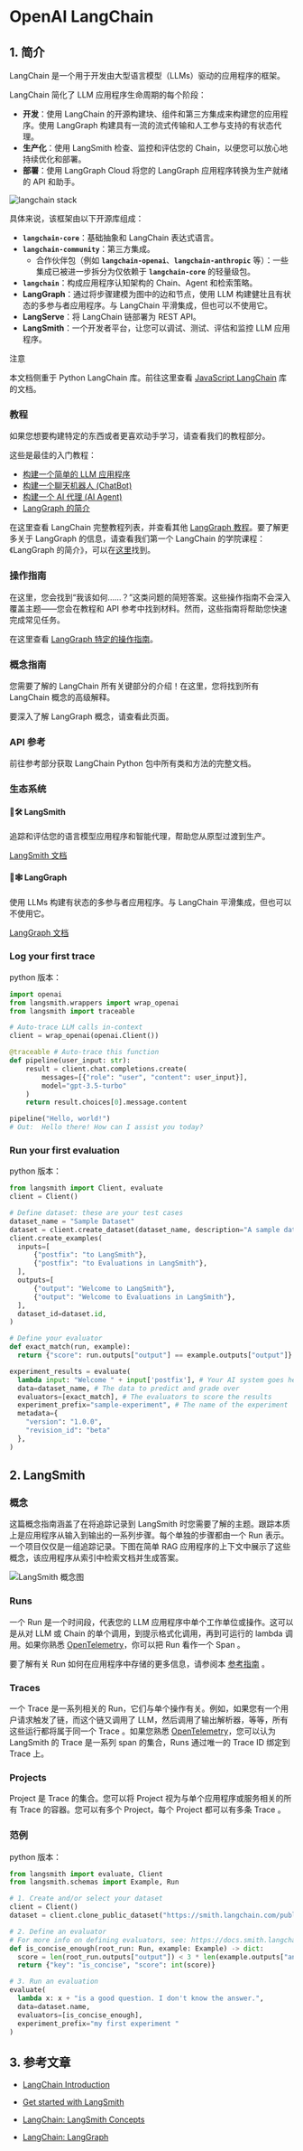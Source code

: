 # OpenAI LangChain

## 1. 简介

LangChain 是一个用于开发由大型语言模型（LLMs）驱动的应用程序的框架。

LangChain 简化了 LLM 应用程序生命周期的每个阶段：

- **开发**：使用 LangChain 的开源构建块、组件和第三方集成来构建您的应用程序。使用 LangGraph 构建具有一流的流式传输和人工参与支持的有状态代理。
- **生产化**：使用 LangSmith 检查、监控和评估您的 Chain，以便您可以放心地持续优化和部署。
- **部署**：使用 LangGraph Cloud 将您的 LangGraph 应用程序转换为生产就绪的 API 和助手。

![langchain stack](./images/langchain_stack_062024.svg)

具体来说，该框架由以下开源库组成：

- **`langchain-core`**：基础抽象和 LangChain 表达式语言。
- **`langchain-community`**：第三方集成。
  - 合作伙伴包（例如 **`langchain-openai`**、**`langchain-anthropic`** 等）：一些集成已被进一步拆分为仅依赖于 **`langchain-core`** 的轻量级包。
- **`langchain`**：构成应用程序认知架构的 Chain、Agent 和检索策略。
- **LangGraph**：通过将步骤建模为图中的边和节点，使用 LLM 构建健壮且有状态的多参与者应用程序。与 LangChain 平滑集成，但也可以不使用它。
- **LangServe**：将 LangChain 链部署为 REST API。
- **LangSmith**：一个开发者平台，让您可以调试、测试、评估和监控 LLM 应用程序。

注意

本文档侧重于 Python LangChain 库。前往这里查看 [JavaScript LangChain](https://js.langchain.com/) 库的文档。

### 教程

如果您想要构建特定的东西或者更喜欢动手学习，请查看我们的教程部分。

这些是最佳的入门教程：

- [构建一个简单的 LLM 应用程序](https://python.langchain.com/docs/tutorials/llm_chain/)
- [构建一个聊天机器人 (ChatBot)](https://python.langchain.com/docs/tutorials/chatbot/)
- [构建一个 AI 代理 (AI Agent)](https://python.langchain.com/docs/tutorials/agents/)
- [LangGraph 的简介](https://langchain-ai.github.io/langgraph/tutorials/introduction/)

在这里查看 LangChain 完整教程列表，并查看其他 [LangGraph 教程](https://langchain-ai.github.io/langgraph/tutorials/)。要了解更多关于 LangGraph 的信息，请查看我们第一个 LangChain 的学院课程：《LangGraph 的简介》，可以在[这里](https://academy.langchain.com/courses/intro-to-langgraph)找到。

### 操作指南

在这里，您会找到“我该如何……？”这类问题的简短答案。这些操作指南不会深入覆盖主题——您会在教程和 API 参考中找到材料。然而，这些指南将帮助您快速完成常见任务。

在这里查看 [LangGraph 特定的操作指南](https://langchain-ai.github.io/langgraph/how-tos/)。

### 概念指南

您需要了解的 LangChain 所有关键部分的介绍！在这里，您将找到所有 LangChain 概念的高级解释。

要深入了解 LangGraph 概念，请查看此页面。

### API 参考

前往参考部分获取 LangChain Python 包中所有类和方法的完整文档。

### 生态系统

#### 🦜🛠️ LangSmith

追踪和评估您的语言模型应用程序和智能代理，帮助您从原型过渡到生产。

[LangSmith 文档](https://docs.smith.langchain.com/)

#### 🦜🕸️ LangGraph

使用 LLMs 构建有状态的多参与者应用程序。与 LangChain 平滑集成，但也可以不使用它。

[LangGraph 文档](https://langchain-ai.github.io/langgraph/)

### Log your first trace

python 版本：

```python
import openai
from langsmith.wrappers import wrap_openai
from langsmith import traceable

# Auto-trace LLM calls in-context
client = wrap_openai(openai.Client())

@traceable # Auto-trace this function
def pipeline(user_input: str):
    result = client.chat.completions.create(
        messages=[{"role": "user", "content": user_input}],
        model="gpt-3.5-turbo"
    )
    return result.choices[0].message.content

pipeline("Hello, world!")
# Out:  Hello there! How can I assist you today?
```

### Run your first evaluation

python 版本：

```python
from langsmith import Client, evaluate
client = Client()

# Define dataset: these are your test cases
dataset_name = "Sample Dataset"
dataset = client.create_dataset(dataset_name, description="A sample dataset in LangSmith.")
client.create_examples(
  inputs=[
      {"postfix": "to LangSmith"},
      {"postfix": "to Evaluations in LangSmith"},
  ],
  outputs=[
      {"output": "Welcome to LangSmith"},
      {"output": "Welcome to Evaluations in LangSmith"},
  ],
  dataset_id=dataset.id,
)

# Define your evaluator
def exact_match(run, example):
  return {"score": run.outputs["output"] == example.outputs["output"]}

experiment_results = evaluate(
  lambda input: "Welcome " + input['postfix'], # Your AI system goes here
  data=dataset_name, # The data to predict and grade over
  evaluators=[exact_match], # The evaluators to score the results
  experiment_prefix="sample-experiment", # The name of the experiment
  metadata={
    "version": "1.0.0",
    "revision_id": "beta"
  },
)
```

## 2. LangSmith

### 概念

这篇概念指南涵盖了在将追踪记录到 LangSmith 时您需要了解的主题。跟踪本质上是应用程序从输入到输出的一系列步骤。每个单独的步骤都由一个 Run 表示。一个项目仅仅是一组追踪记录。下图在简单 RAG 应用程序的上下文中展示了这些概念，该应用程序从索引中检索文档并生成答案。

![LangSmith 概念图](./images/OpenAI-LangSmith-Concepts.png)

### Runs

一个 Run 是一个时间段，代表您的 LLM 应用程序中单个工作单位或操作。这可以是从对 LLM 或 Chain 的单个调用，到提示格式化调用，再到可运行的 lambda 调用。如果你熟悉 [OpenTelemetry](https://opentelemetry.io/)，你可以把 Run 看作一个 Span 。

要了解有关 Run 如何在应用程序中存储的更多信息，请参阅本 [参考指南](https://docs.smith.langchain.com/reference/data_formats/run_data_format) 。

### Traces

一个 Trace 是一系列相关的 Run，它们与单个操作有关。例如，如果您有一个用户请求触发了链，而这个链又调用了 LLM，然后调用了输出解析器，等等，所有这些运行都将属于同一个 Trace 。如果您熟悉 [OpenTelemetry](https://opentelemetry.io/)，您可以认为 LangSmith 的 Trace 是一系列 span 的集合，Runs 通过唯一的 Trace ID 绑定到 Trace 上。

### Projects

Project 是 Trace 的集合。您可以将 Project 视为与单个应用程序或服务相关的所有 Trace 的容器。您可以有多个 Project，每个 Project 都可以有多条 Trace 。

### 范例

python 版本：

```python
from langsmith import evaluate, Client
from langsmith.schemas import Example, Run

# 1. Create and/or select your dataset
client = Client()
dataset = client.clone_public_dataset("https://smith.langchain.com/public/a63525f9-bdf2-4512-83e3-077dc9417f96/d")

# 2. Define an evaluator
# For more info on defining evaluators, see: https://docs.smith.langchain.com/evaluation/how_to_guides/evaluation/evaluate_llm_application#use-custom-evaluators
def is_concise_enough(root_run: Run, example: Example) -> dict:
  score = len(root_run.outputs["output"]) < 3 * len(example.outputs["answer"])
  return {"key": "is_concise", "score": int(score)}

# 3. Run an evaluation
evaluate(
  lambda x: x + "is a good question. I don't know the answer.",
  data=dataset.name,
  evaluators=[is_concise_enough],
  experiment_prefix="my first experiment "
)
```

## 3. 参考文章

- [LangChain Introduction](https://python.langchain.com/docs/introduction/)

- [Get started with LangSmith](https://docs.smith.langchain.com/)

- [LangChain: LangSmith Concepts](https://docs.smith.langchain.com/observability/concepts)

- [LangChain: LangGraph](https://langchain-ai.github.io/langgraph/)

